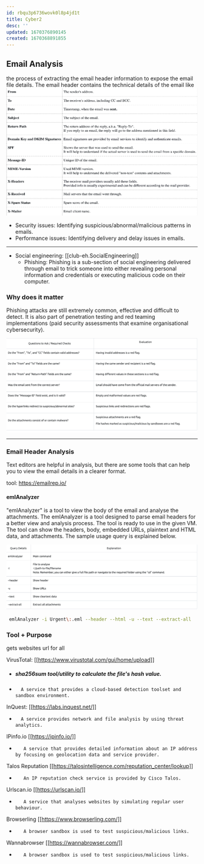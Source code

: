 ```yaml
---
id: rbqu3p6736wovk0l8p4jd1t
title: Cyber2
desc: ''
updated: 1670376890145
created: 1670368891855
---
```

## Email Analysis

the process of extracting the email header information to expose the email file details. The email header contains the technical details of the email like
![](assets/email2.png)

- Security issues: Identifying suspicious/abnormal/malicious patterns in emails.
- Performance issues: Identifying delivery and delay issues in emails.
-----------------------
- Social engineering: [[club-eh.SocialEngineering]]
    - Phishing: Phishing is a sub-section of social engineering delivered through email to trick someone into either revealing personal information and credentials or executing malicious code on their computer.

### Why does it matter
Phishing attacks are still extremely common, effective and difficult to detect. It is also part of penetration testing and red teaming implementations (paid security assessments that examine organisational cybersecurity).

![](assets/email3.png)


-----------------------

### Email Header Analysis
Text editors are helpful in analysis, but there are some tools that can help you to view the email details in a clearer format.

tool: https://emailrep.io/


#### emlAnalyzer
"emlAnalyzer" is a tool to view the body of the email and analyse the attachments. The emlAnalyzer is a tool designed to parse email headers for a better view and analysis process. The tool is ready to use in the given VM. The tool can show the headers, body, embedded URLs, plaintext and HTML data, and attachments. The sample usage query is explained below.

![](assets/email4.png)

```bash
 emlAnalyzer -i Urgent\:.eml --header --html -u --text --extract-all
 ```

### Tool + Purpose

gets websites url for all

VirusTotal:  [[https://www.virustotal.com/gui/home/upload]]
- ##### sha256sum tool/utility to calculate the file's hash value. 
-       A service that provides a cloud-based detection toolset and sandbox environment.
InQuest: [[https://labs.inquest.net/]]
-       A service provides network and file analysis by using threat analytics.
IPinfo.io [[https://ipinfo.io/]]
-        A service that provides detailed information about an IP address by focusing on geolocation data and service provider.
Talos Reputation [[https://talosintelligence.com/reputation_center/lookup]]
-        An IP reputation check service is provided by Cisco Talos.
Urlscan.io [[https://urlscan.io/]]
-        A service that analyses websites by simulating regular user behaviour.
Browserling [[https://www.browserling.com/]]
-        A browser sandbox is used to test suspicious/malicious links.
Wannabrowser [[https://wannabrowser.com/]]
-        A browser sandbox is used to test suspicious/malicious links.